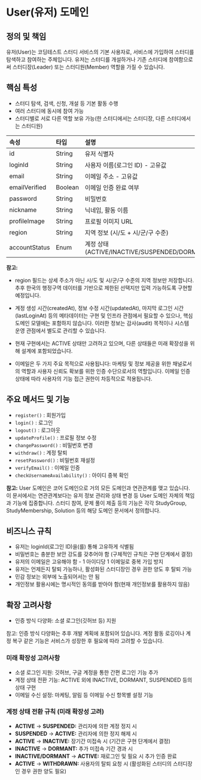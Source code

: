 # User(유저) 도메인

## 정의 및 책임

유저(User)는 코딩테스트 스터디 서비스의 기본 사용자로, 서비스에 가입하여 스터디를 탐색하고 참여하는 주체입니다. 유저는 스터디를 개설하거나 기존 스터디에 참여함으로써 스터디장(Leader) 또는 스터디원(Member) 역할을 가질 수 있습니다.

## 핵심 특성

- 스터디 탐색, 검색, 신청, 개설 등 기본 활동 수행
- 여러 스터디에 동시에 참여 가능
- 스터디별로 서로 다른 역할 보유 가능(한 스터디에서는 스터디장, 다른 스터디에서는 스터디원)

| 속성            | 타입 | 설명 |
|:--------------|:---|:---|
| id            | String | 유저 식별자 |
| loginId       | String | 사용자 이름(로그인 ID) - 고유값 |
| email         | String | 이메일 주소 - 고유값 |
| emailVerified | Boolean | 이메일 인증 완료 여부 |
| password      | String | 비밀번호 |
| nickname      | String | 닉네임, 활동 이름 |
| profileImage  | String | 프로필 이미지 URL |
| region        | String | 지역 정보 (시/도 + 시/군/구 수준) |
| accountStatus | Enum | 계정 상태(ACTIVE/INACTIVE/SUSPENDED/DORMANT/WITHDRAWN) |

**참고:**

- region 필드는 상세 주소가 아닌 시/도 및 시/군/구 수준의 지역 정보만 저장합니다. 추후 한국의 행정구역 데이터를 기반으로 제한된 선택지만 입력 가능하도록 구현할 예정입니다.

- 계정 생성 시간(createdAt), 정보 수정 시간(updatedAt), 마지막 로그인 시간(lastLoginAt) 등의 메타데이터는 구현 및 인프라 관점에서 필요할 수 있으나, 핵심 도메인 모델에는 포함하지 않습니다. 이러한 정보는 감사(audit) 목적이나 시스템 운영 관점에서 별도로 관리할 수 있습니다.

- 현재 구현에서는 ACTIVE 상태만 고려하고 있으며, 다른 상태들은 미래 확장성을 위해 설계에 포함되었습니다.

- 이메일은 두 가지 주요 목적으로 사용됩니다: 마케팅 및 정보 제공을 위한 채널로서의 역할과 사용자 신뢰도 확보를 위한 인증 수단으로서의 역할입니다. 이메일 인증 상태에 따라 사용자의 기능 접근 권한이 차등적으로 적용됩니다.

## 주요 메서드 및 기능

- `register()` : 회원가입
- `login()` : 로그인
- `logout()` : 로그아웃
- `updateProfile()` : 프로필 정보 수정
- `changePassword()` : 비밀번호 변경
- `withdraw()` : 계정 탈퇴
- `resetPassword()` : 비밀번호 재설정
- `verifyEmail()` : 이메일 인증
- `checkUsernameAvailability()` : 아이디 중복 확인

**참고:** User 도메인은 코어 도메인으로 거의 모든 도메인과 연관관계를 맺고 있습니다. 이 문서에서는 연관관계보다는 유저 정보 관리와 상태 변경 등 User 도메인 자체의 책임과 기능에 집중합니다. 스터디 참여, 문제 풀이 제출 등의 기능은 각각 StudyGroup, StudyMembership, Solution 등의 해당 도메인 문서에서 정의합니다.

## 비즈니스 규칙

- 유저는 loginId(로그인 ID)을(를) 통해 고유하게 식별됨
- 비밀번호는 충분한 보안 강도를 갖추어야 함 (구체적인 규칙은 구현 단계에서 결정)
- 유저의 이메일은 고유해야 함 - 1 아이디당 1 이메일로 중복 가입 방지
- 유저는 언제든지 탈퇴 가능하나, 활성화된 스터디장인 경우 권한 양도 후 탈퇴 가능
- 민감 정보는 외부에 노출되어서는 안 됨
- 개인정보 활용시에는 명시적인 동의를 받아야 함(현재 개인정보를 활용하지 않음)

## 확장 고려사항

- 인증 방식 다양화: 소셜 로그인(깃허브 등) 지원

참고: 인증 방식 다양화는 추후 개발 계획에 포함되어 있습니다. 계정 활동 로깅이나 계정 복구 같은 기능은 서비스가 성장한 후 필요에 따라 고려할 수 있습니다.

### 미래 확장성 고려사항

- 소셜 로그인 지원: 깃허브, 구글 계정을 통한 간편 로그인 기능 추가
- 계정 상태 전환 기능: ACTIVE 외에 INACTIVE, DORMANT, SUSPENDED 등의 상태 구현
- 이메일 수신 설정: 마케팅, 알림 등 이메일 수신 항목별 설정 기능

### 계정 상태 전환 규칙 (미래 확장성 고려)

- **ACTIVE** → **SUSPENDED:** 관리자에 의한 계정 정지 시
- **SUSPENDED** → **ACTIVE:** 관리자에 의한 정지 해제 시
- **ACTIVE** → **INACTIVE:** 장기간 미접속 시 (기간은 구현 단계에서 결정)
- **INACTIVE** → **DORMANT:** 추가 미접속 기간 경과 시
- **INACTIVE/DORMANT** → **ACTIVE:** 재로그인 및 필요 시 추가 인증 완료
- **ACTIVE** → **WITHDRAWN:** 사용자의 탈퇴 요청 시 (활성화된 스터디의 스터디장인 경우 권한 양도 필요)
